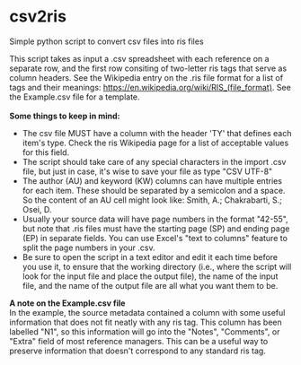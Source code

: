 # csv2ris
Simple python script to convert csv files into ris files

This script takes as input a .csv spreadsheet with each reference on a separate row, and the first row consiting of two-letter ris tags that serve as column headers. See the Wikipedia entry on the .ris file format for a list of tags and their meanings: https://en.wikipedia.org/wiki/RIS_(file_format). See the Example.csv file for a template.
<br>
<br>
**Some things to keep in mind:**

- The csv file MUST have a column with the header 'TY' that defines each item's type. Check the ris Wikipedia page for a list of acceptable values for this field.
- The script should take care of any special characters in the import .csv file, but just in case, it's wise to save your file as type "CSV UTF-8"
- The author (AU) and keyword (KW) columns can have multiple entries for each item. These should be separated by a semicolon and a space. So the content of an AU cell might look like: Smith, A.; Chakrabarti, S.;  Osei, D.
- Usually your source data will have page numbers in the format "42-55", but note that .ris files must have the starting page (SP) and ending page (EP) in separate fields. You can use Excel's "text to columns" feature to split the page numbers in your .csv.
- Be sure to open the script in a text editor and edit it each time before you use it, to ensure that the working directory (i.e., where the script will look for the input file and place the output file), the name of the input file, and the name of the output file are all what you want them to be.


**A note on the Example.csv file**
<br>
In the example, the source metadata contained a column with some useful information that does not fit neatly with any ris tag. This column has been labelled "N1", so this information will go into the "Notes", "Comments", or "Extra" field of most reference managers. This can be a useful way to preserve information that doesn't correspond to any standard ris tag.
